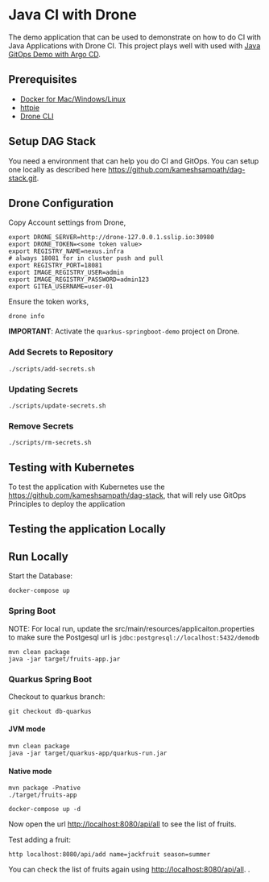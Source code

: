 # Java CI with Drone

The demo application that can be used to demonstrate on how to do CI with Java Applications with Drone CI. This project plays well with used with [Java GitOps Demo with Argo CD](https://github.com/kameshsampath/quarkus-springboot-demo-gitops).

## Prerequisites

- [Docker for Mac/Windows/Linux](https://www.docker.com/products/docker-desktop)
- [httpie](https://httpie.org/)
- [Drone CLI](https://docs.drone.io/cli/install/)

## Setup DAG Stack

You need a environment that can help you do CI and GitOps. You can setup one locally as described here <https://github.com/kameshsampath/dag-stack.git>.

## Drone Configuration

Copy Account settings from Drone,

```shell
export DRONE_SERVER=http://drone-127.0.0.1.sslip.io:30980
export DRONE_TOKEN=<some token value>
export REGISTRY_NAME=nexus.infra
# always 18081 for in cluster push and pull
export REGISTRY_PORT=18081
export IMAGE_REGISTRY_USER=admin
export IMAGE_REGISTRY_PASSWORD=admin123
export GITEA_USERNAME=user-01
```

Ensure the token works,

```shell
drone info
```

__IMPORTANT__: Activate the `quarkus-springboot-demo` project on Drone.

### Add Secrets to Repository

```shell
./scripts/add-secrets.sh
```

### Updating Secrets

```shell
./scripts/update-secrets.sh
```

### Remove Secrets

```shell
./scripts/rm-secrets.sh
```

## Testing with Kubernetes

To test the application with Kubernetes use the <https://github.com/kameshsampath/dag-stack>, that will rely use GitOps Principles to deploy the application

## Testing the application Locally

## Run Locally

Start the Database:

```shell
docker-compose up 
```

### Spring Boot

NOTE: For local run, update the src/main/resources/applicaiton.properties to make sure the Postgesql url is `jdbc:postgresql://localhost:5432/demodb`

```shell
mvn clean package
java -jar target/fruits-app.jar
```

### Quarkus Spring Boot

Checkout to quarkus branch:

```shell
git checkout db-quarkus
```

#### JVM mode

```shell
mvn clean package
java -jar target/quarkus-app/quarkus-run.jar
```

#### Native mode

```shell
mvn package -Pnative
./target/fruits-app
```


```shell
docker-compose up -d 
```

Now open the url <http://localhost:8080/api/all> to see the list of fruits.

Test adding a fruit:

```shell
http localhost:8080/api/add name=jackfruit season=summer
```

You can check the list of fruits again using <http://localhost:8080/api/all>.
.
